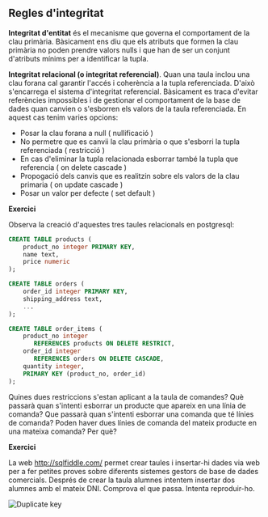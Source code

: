 ## Regles d'integritat

**Integritat d'entitat** és el mecanisme que governa el comportament de la clau primària. Bàsicament ens diu que els atributs que formen la clau primària no poden prendre valors nulls i que han de ser un conjunt d'atributs mínims per a identificar la tupla.

**Integritat relacional (o integritat referencial)**. Quan una taula inclou una clau forana cal garantir l'accés i coherència a la tupla referenciada. D'això s'encarrega el sistema d'integritat referencial. Bàsicament es traca d'evitar referències impossibles i de gestionar el comportament de la base de dades quan canvien o s'esborren els valors de la taula referenciada. En aquest cas tenim varies opcions:

* Posar la clau forana a null ( nullificació )
* No permetre que es canvii la clau primària o que s'esborri la tupla referenciada ( restricció )
* En cas d'eliminar la tupla relacionada esborrar també la tupla que referencia ( on delete cascade ) 
* Propogació dels canvis que es realitzin sobre els valors de la clau primaria ( on update cascade )
* Posar un valor per defecte ( set default )

**Exercici**

Observa la creació d'aquestes tres taules relacionals en postgresql:



```sql
CREATE TABLE products (
    product_no integer PRIMARY KEY,
    name text,
    price numeric
);

CREATE TABLE orders (
    order_id integer PRIMARY KEY,
    shipping_address text,
    ...
);

CREATE TABLE order_items (
    product_no integer 
       REFERENCES products ON DELETE RESTRICT,
    order_id integer 
       REFERENCES orders ON DELETE CASCADE,
    quantity integer,
    PRIMARY KEY (product_no, order_id)
);
```

Quines dues restriccions s'estan aplicant a la taula de comandes? Què passarà quan s'intenti esborrar un producte que apareix en una línia de comanda? Que passarà quan s'intenti esborrar una comanda que té línies de comanda? Poden haver dues línies de comanda del mateix producte en una mateixa comanda? Per què?


**Exercici**

La web http://sqlfiddle.com/ permet crear taules i insertar-hi dades via web per a fer petites proves sobre diferents sistemes gestors de base de dades comercials.
Després de crear la taula alumnes intentem insertar dos alumnes amb el mateix DNI. Comprova el que passa. Intenta reproduir-ho.

![Duplicate key](http://i.imgur.com/kMJIFXj.png)